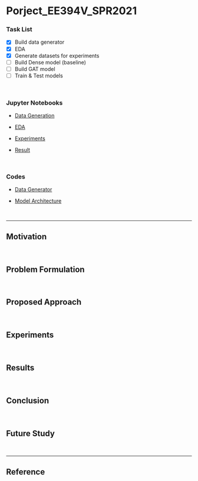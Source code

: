 # Porject_EE394V_SPR2021

### Task List

- [x] Build data generator
- [x] EDA
- [x] Generate datasets for experiments
- [ ] Build Dense model (baseline)
- [ ] Build GAT model
- [ ] Train & Test models

<br>

### Jupyter Notebooks

- [Data Generation](https://github.com/jhyun0919/Project_EE394V_SPR2021/blob/main/code/data%20generation/data%20generation.ipynb)

- [EDA](https://github.com/jhyun0919/Project_EE394V_SPR2021/blob/main/code/data%20generation/eda.ipynb)

- [Experiments](https://github.com/jhyun0919/Project_EE394V_SPR2021/tree/main/code/experiments)

- [Result]()

<br>

### Codes

- [Data Generator](https://github.com/jhyun0919/Project_EE394V_SPR2021/blob/main/code/data%20generation/data_generator.py)

- [Model Architecture](https://github.com/jhyun0919/Project_EE394V_SPR2021/blob/main/code/model%20architecture/model.py)

<br>

---

## Motivation

<br>

## Problem Formulation

<br>

## Proposed Approach

<br>

## Experiments

<br>

## Results

<br>

## Conclusion

<br>

## Future Study

<br>

---

## Reference
